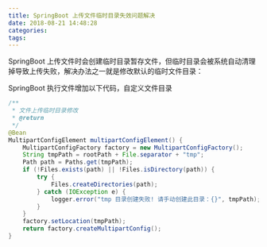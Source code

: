```yaml
---
title: SpringBoot 上传文件临时目录失效问题解决
date: 2018-08-21 14:48:28
categories:
tags:
---
```

SpringBoot 上传文件时会创建临时目录暂存文件，但临时目录会被系统自动清理掉导致上传失败，解决办法之一就是修改默认的临时文件目录：

SpringBoot 执行文件增加以下代码，自定义文件目录
```java
/**
 * 文件上传临时目录修改
 * @return
 */
@Bean
MultipartConfigElement multipartConfigElement() {
    MultipartConfigFactory factory = new MultipartConfigFactory();
    String tmpPath = rootPath + File.separator + "tmp";
    Path path = Paths.get(tmpPath);
    if (!Files.exists(path) || !Files.isDirectory(path)) {
        try {
            Files.createDirectories(path);
        } catch (IOException e) {
            logger.error("tmp 目录创建失败! 请手动创建此目录：{}", tmpPath);
        }
    }
    factory.setLocation(tmpPath);
    return factory.createMultipartConfig();
}
```